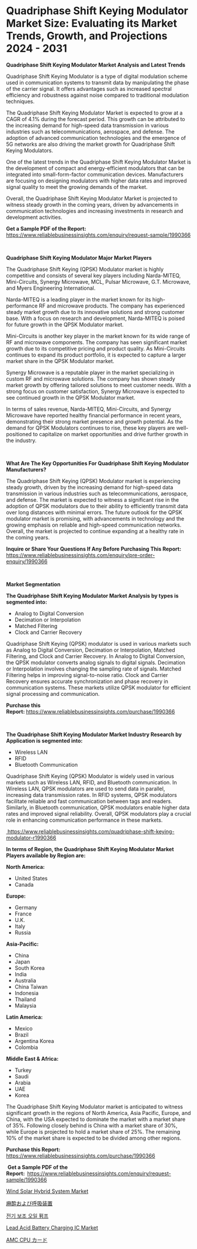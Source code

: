 <p><h1>Quadriphase Shift Keying Modulator Market Size: Evaluating its Market Trends, Growth, and Projections 2024 - 2031</h1></p><p><strong>Quadriphase Shift Keying Modulator Market Analysis and Latest Trends</strong></p>
<p><p>Quadriphase Shift Keying Modulator is a type of digital modulation scheme used in communication systems to transmit data by manipulating the phase of the carrier signal. It offers advantages such as increased spectral efficiency and robustness against noise compared to traditional modulation techniques.</p><p>The Quadriphase Shift Keying Modulator Market is expected to grow at a CAGR of 4.1% during the forecast period. This growth can be attributed to the increasing demand for high-speed data transmission in various industries such as telecommunications, aerospace, and defense. The adoption of advanced communication technologies and the emergence of 5G networks are also driving the market growth for Quadriphase Shift Keying Modulators.</p><p>One of the latest trends in the Quadriphase Shift Keying Modulator Market is the development of compact and energy-efficient modulators that can be integrated into small-form-factor communication devices. Manufacturers are focusing on designing modulators with higher data rates and improved signal quality to meet the growing demands of the market.</p><p>Overall, the Quadriphase Shift Keying Modulator Market is projected to witness steady growth in the coming years, driven by advancements in communication technologies and increasing investments in research and development activities.</p></p>
<p><strong>Get a Sample PDF of the Report:&nbsp;</strong> <a href="https://www.reliablebusinessinsights.com/enquiry/request-sample/1990366">https://www.reliablebusinessinsights.com/enquiry/request-sample/1990366</a></p>
<p>&nbsp;</p>
<p><strong>Quadriphase Shift Keying Modulator Major Market Players</strong></p>
<p><p>The Quadriphase Shift Keying (QPSK) Modulator market is highly competitive and consists of several key players including Narda-MITEQ, Mini-Circuits, Synergy Microwave, MCL, Pulsar Microwave, G.T. Microwave, and Myers Engineering International.</p><p>Narda-MITEQ is a leading player in the market known for its high-performance RF and microwave products. The company has experienced steady market growth due to its innovative solutions and strong customer base. With a focus on research and development, Narda-MITEQ is poised for future growth in the QPSK Modulator market.</p><p>Mini-Circuits is another key player in the market known for its wide range of RF and microwave components. The company has seen significant market growth due to its competitive pricing and product quality. As Mini-Circuits continues to expand its product portfolio, it is expected to capture a larger market share in the QPSK Modulator market.</p><p>Synergy Microwave is a reputable player in the market specializing in custom RF and microwave solutions. The company has shown steady market growth by offering tailored solutions to meet customer needs. With a strong focus on customer satisfaction, Synergy Microwave is expected to see continued growth in the QPSK Modulator market.</p><p>In terms of sales revenue, Narda-MITEQ, Mini-Circuits, and Synergy Microwave have reported healthy financial performance in recent years, demonstrating their strong market presence and growth potential. As the demand for QPSK Modulators continues to rise, these key players are well-positioned to capitalize on market opportunities and drive further growth in the industry.</p></p>
<p>&nbsp;</p>
<p><strong>What Are The Key Opportunities For Quadriphase Shift Keying Modulator Manufacturers?</strong></p>
<p><p>The Quadriphase Shift Keying (QPSK) Modulator market is experiencing steady growth, driven by the increasing demand for high-speed data transmission in various industries such as telecommunications, aerospace, and defense. The market is expected to witness a significant rise in the adoption of QPSK modulators due to their ability to efficiently transmit data over long distances with minimal errors. The future outlook for the QPSK modulator market is promising, with advancements in technology and the growing emphasis on reliable and high-speed communication networks. Overall, the market is projected to continue expanding at a healthy rate in the coming years.</p></p>
<p><strong>Inquire or Share Your Questions If Any Before Purchasing This Report:</strong> <a href="https://www.reliablebusinessinsights.com/enquiry/pre-order-enquiry/1990366">https://www.reliablebusinessinsights.com/enquiry/pre-order-enquiry/1990366</a></p>
<p>&nbsp;</p>
<p><strong>Market Segmentation</strong></p>
<p><strong>The Quadriphase Shift Keying Modulator Market Analysis by types is segmented into:</strong></p>
<p><ul><li>Analog to Digital Conversion</li><li>Decimation or Interpolation</li><li>Matched Filtering</li><li>Clock and Carrier Recovery</li></ul></p>
<p><p>Quadriphase Shift Keying (QPSK) modulator is used in various markets such as Analog to Digital Conversion, Decimation or Interpolation, Matched Filtering, and Clock and Carrier Recovery. In Analog to Digital Conversion, the QPSK modulator converts analog signals to digital signals. Decimation or Interpolation involves changing the sampling rate of signals. Matched Filtering helps in improving signal-to-noise ratio. Clock and Carrier Recovery ensures accurate synchronization and phase recovery in communication systems. These markets utilize QPSK modulator for efficient signal processing and communication.</p></p>
<p><strong>Purchase this Report:&nbsp;</strong><a href="https://www.reliablebusinessinsights.com/purchase/1990366">https://www.reliablebusinessinsights.com/purchase/1990366</a></p>
<p>&nbsp;</p>
<p><strong>The Quadriphase Shift Keying Modulator Market Industry Research by Application is segmented into:</strong></p>
<p><ul><li>Wireless LAN</li><li>RFID</li><li>Bluetooth Communication</li></ul></p>
<p><p>Quadriphase Shift Keying (QPSK) Modulator is widely used in various markets such as Wireless LAN, RFID, and Bluetooth communication. In Wireless LAN, QPSK modulators are used to send data in parallel, increasing data transmission rates. In RFID systems, QPSK modulators facilitate reliable and fast communication between tags and readers. Similarly, in Bluetooth communication, QPSK modulators enable higher data rates and improved signal reliability. Overall, QPSK modulators play a crucial role in enhancing communication performance in these markets.</p></p>
<p><a href="https://www.reliablebusinessinsights.com/quadriphase-shift-keying-modulator-r1990366">&nbsp;https://www.reliablebusinessinsights.com/quadriphase-shift-keying-modulator-r1990366</a></p>
<p><strong>In terms of Region, the Quadriphase Shift Keying Modulator Market Players available by Region are:</strong></p>
<p>
    <p> <strong> North America: </strong>
        <ul>
            <li>United States</li>
            <li>Canada</li>
        </ul>
        </p> 
    <p> <strong> Europe: </strong>
        <ul>
            <li>Germany</li>
            <li>France</li>
            <li>U.K.</li>
            <li>Italy</li>
            <li>Russia</li>
        </ul>
        </p> 
    <p> <strong> Asia-Pacific: </strong>
        <ul>
            <li>China</li>
            <li>Japan</li>
            <li>South Korea</li>
            <li>India</li>
            <li>Australia</li>
            <li>China Taiwan</li>
            <li>Indonesia</li>
            <li>Thailand</li>
            <li>Malaysia</li>
        </ul>
        </p> 
    <p> <strong> Latin America: </strong>
        <ul>
            <li>Mexico</li>
            <li>Brazil</li>
            <li>Argentina Korea</li>
            <li>Colombia</li>
        </ul>
        </p> 
    <p> <strong> Middle East & Africa: </strong>
        <ul>
            <li>Turkey</li>
            <li>Saudi</li>
            <li>Arabia</li>
            <li>UAE</li>
            <li>Korea</li>
        </ul>
    </p>
    </p>
<p><p>The Quadriphase Shift Keying Modulator market is anticipated to witness significant growth in the regions of North America, Asia Pacific, Europe, and China, with the USA expected to dominate the market with a market share of 35%. Following closely behind is China with a market share of 30%, while Europe is projected to hold a market share of 25%. The remaining 10% of the market share is expected to be divided among other regions.</p></p>
<p><strong>Purchase this Report: </strong><a href="https://www.reliablebusinessinsights.com/purchase/1990366">https://www.reliablebusinessinsights.com/purchase/1990366</a></p>
<p>&nbsp;<strong>Get a Sample PDF of the Report:&nbsp;&nbsp;</strong><a href="https://www.reliablebusinessinsights.com/enquiry/request-sample/1990366">https://www.reliablebusinessinsights.com/enquiry/request-sample/1990366</a></p>
<p><strong></strong></p>
<p><p><a href="https://github.com/nusratjahan12006/Market-Research-Report-List-1/blob/main/wind-solar-hybrid-system-market.md">Wind Solar Hybrid System Market</a></p><p><a href="https://github.com/tubbs463/Market-Research-Report-List-1/blob/main/5138310151838.md">麻酔および呼吸装置</a></p><p><a href="https://github.com/JeromeRtyau89966/Market-Research-Report-List-2/blob/main/9352204161744.md">전기 보조 오일 펌프</a></p><p><a href="https://github.com/mdhefjumiah/Market-Research-Report-List-1/blob/main/lead-acid-battery-charging-ic-market.md">Lead Acid Battery Charging IC Market</a></p><p><a href="https://github.com/decker5351/Market-Research-Report-List-1/blob/main/3706019151837.md">AMC CPU カード</a></p></p>